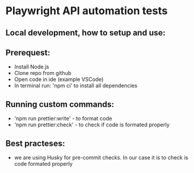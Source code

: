 # Playwright API automation tests

## Local development, how to setup and use:

## Prerequest:

- Install Node.js
- Clone repo from github
- Open code in ide (example VSCode)
- In terminal run: 'npm ci' to install all dependencies

## Running custom commands:

- 'npm run prettier:write' - to format code
- 'npm run prettier:check' - to check if code is formated properly

## Best practeses:

- we are using Husky for pre-commit checks. In our case it is to check is code formated properly

